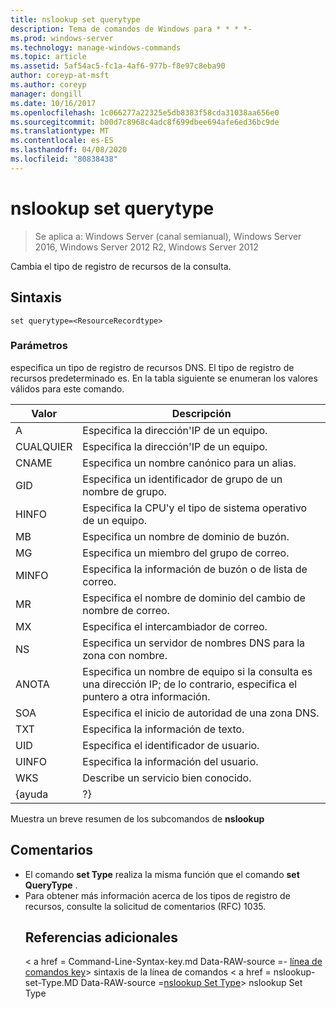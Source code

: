 ```yaml
---
title: nslookup set querytype
description: Tema de comandos de Windows para * * * *-
ms.prod: windows-server
ms.technology: manage-windows-commands
ms.topic: article
ms.assetid: 5af54ac5-fc1a-4af6-977b-f8e97c8eba90
author: coreyp-at-msft
ms.author: coreyp
manager: dongill
ms.date: 10/16/2017
ms.openlocfilehash: 1c066277a22325e5db8383f58cda31038aa656e0
ms.sourcegitcommit: b00d7c8968c4adc8f699dbee694afe6ed36bc9de
ms.translationtype: MT
ms.contentlocale: es-ES
ms.lasthandoff: 04/08/2020
ms.locfileid: "80838438"
---
```

# <a name="nslookup-set-querytype"></a>nslookup set querytype

>Se aplica a: Windows Server (canal semianual), Windows Server 2016, Windows Server 2012 R2, Windows Server 2012

Cambia el tipo de registro de recursos de la consulta.
## <a name="syntax"></a>Sintaxis
```
set querytype=<ResourceRecordtype>
```
### <a name="parameters"></a>Parámetros
<ResourceRecordtype> especifica un tipo de registro de recursos DNS. El tipo de registro de recursos predeterminado es. En la tabla siguiente se enumeran los valores válidos para este comando.

| Valor |                                                   Descripción                                                   |
|-------|-----------------------------------------------------------------------------------------------------------------|
|   A   |                                      Especifica la dirección&#39;IP de un equipo.                                      |
|  CUALQUIER  |                                     Especifica la dirección&#39;IP de un equipo.                                      |
| CNAME |                                    Especifica un nombre canónico para un alias.                                     |
|  GID  |                                  Especifica un identificador de grupo de un nombre de grupo.                                  |
| HINFO |                          Especifica la CPU&#39;y el tipo de sistema operativo de un equipo.                           |
|  MB   |                                        Especifica un nombre de dominio de buzón.                                         |
|  MG   |                                         Especifica un miembro del grupo de correo.                                          |
| MINFO |                                   Especifica la información de buzón o de lista de correo.                                   |
|  MR   |                                     Especifica el nombre de dominio del cambio de nombre de correo.                                      |
|  MX   |                                          Especifica el intercambiador de correo.                                          |
|  NS   |                                 Especifica un servidor de nombres DNS para la zona con nombre.                                 |
|  ANOTA  | Especifica un nombre de equipo si la consulta es una dirección IP; de lo contrario, especifica el puntero a otra información. |
|  SOA  |                                Especifica el inicio de autoridad de una zona DNS.                                 |
|  TXT  |                                         Especifica la información de texto.                                         |
|  UID  |                                         Especifica el identificador de usuario.                                          |
| UINFO |                                         Especifica la información del usuario.                                         |
|  WKS  |                                         Describe un servicio bien conocido.                                         |
| {ayuda |                                                       ?}                                                        |

Muestra un breve resumen de los subcomandos de <strong>nslookup</strong>
## <a name="remarks"></a>Comentarios
- El comando <strong>set Type</strong> realiza la misma función que el comando <strong>set QueryType</strong> .
- Para obtener más información acerca de los tipos de registro de recursos, consulte la solicitud de comentarios (RFC) 1035.
  ## <a name="additional-references"></a>Referencias adicionales
  < a href = Command-Line-Syntax-key.md Data-RAW-source =- [línea de comandos key](command-line-syntax-key.md)> sintaxis de la línea de comandos</a> < a href = nslookup-set-Type.MD Data-RAW-source =[nslookup Set Type](nslookup-set-type.md)> nslookup Set Type</a>
